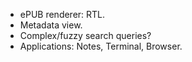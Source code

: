- ePUB renderer: RTL.
- Metadata view.
- Complex/fuzzy search queries?
- Applications: Notes, Terminal, Browser.
